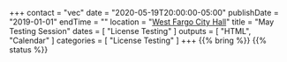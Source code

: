 +++
contact = "vec"
date = "2020-05-19T20:00:00-05:00"
publishDate = "2019-01-01"
endTime = ""
location = "[West Fargo City Hall](/places/west-fargo-city-hall/)"
title = "May Testing Session"
dates = [ "License Testing" ]
outputs = [ "HTML", "Calendar" ]
categories = [ "License Testing" ]
+++
{{% bring %}}
{{% status %}}

